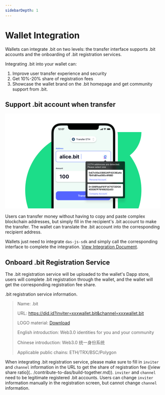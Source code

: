 ```yaml
---
sidebarDepth: 1
---
```


# Wallet Integration

Wallets can integrate .bit on two levels: the transfer interface supports .bit accounts and the onboarding of .bit registration services.

Integrating .bit into your wallet can:

1. Improve user transfer experience and security
2. Get 10%-20% share of registration fees
3. Showcase the wallet brand on the .bit homepage and get community support from .bit.



## Support .bit account when transfer 

<img src="./image-lookup-ui.png" alt=".bit in Wallet" style="zoom:50%;" />



Users can transfer money without having to copy and paste complex blockchain addresses, but simply fill in the recipient's .bit account to make the transfer. The wallet can translate the .bit account into the corresponding recipient address.

Wallets just need to integrate `das-js-sdk` and simply call the corresponding interface to complete the integration. [View Integration Document](./integration-frontend.md).

## Onboard .bit Registration Service

The .bit registration service will be uploaded to the wallet's Dapp store, users will complete .bit registration through the wallet, and the wallet will get the corresponding registration fee share.

.bit registration service information.

> Name: .bit
>
> URL: https://did.id?inviter=xxxwallet.bit&channel=xxxwallet.bit
>
> LOGO material: [Download](https://projects.invisionapp.com/boards/QG43J5JCPTH/)
>
> English introduction: Web3.0 identities for you and your community
>
> Chinese introduction: Web3.0 统一身份系统
>
> Applicable public chains: ETH/TRX/BSC/Polygon

When integrating .bit registration service, please make sure to fill in `inviter` and `channel` information in the URL to get the share of registration fee ([view share ratio](.. /contribute-to-das/build-together.md)). `inviter` and `channel` need to be legitimate registered .bit accounts. Users can change `inviter` information manually in the registration screen, but cannot change `channel` information.
